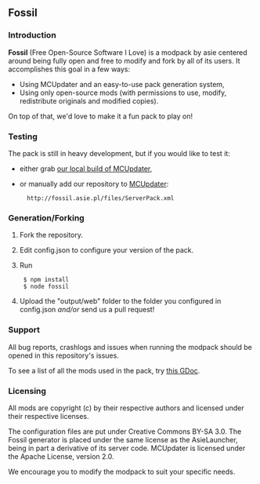 ## Fossil

### Introduction

**Fossil** (Free Open-Source Software I Love) is a modpack by asie centered around being fully open and free to modify and fork by all of its users. It accomplishes this goal in a few ways:

* Using MCUpdater and an easy-to-use pack generation system,
* Using only open-source mods (with permissions to use, modify, redistribute originals and modified copies).

On top of that, we'd love to make it a fun pack to play on!

### Testing

The pack is still in heavy development, but if you would like to test it:

* either grab [our local build of MCUpdater](http://fossil.asie.pl/MCUpdater.jar),
* or manually add our repository to [MCUpdater](http://mcupdater.com/):

        http://fossil.asie.pl/files/ServerPack.xml

### Generation/Forking

1. Fork the repository.
2. Edit config.json to configure your version of the pack.
3. Run

        $ npm install
        $ node fossil
    
4. Upload the "output/web" folder to the folder you configured in config.json *and/or* send us a pull request!

### Support

All bug reports, crashlogs and issues when running the modpack should be opened in this repository's issues.

To see a list of all the mods used in the pack, try [this GDoc](https://docs.google.com/spreadsheet/ccc?key=0AuqVyNf3BeXLdHNXYkxQTTRITEoyc0kwUC1pY3lDWkE&usp=drive_web).

### Licensing

All mods are copyright (c) by their respective authors and licensed under their respective licenses.

The configuration files are put under Creative Commons BY-SA 3.0. The Fossil generator is placed under the same license as the AsieLauncher, being in part a derivative of its server code. MCUpdater is licensed under the Apache License, version 2.0.

We encourage you to modify the modpack to suit your specific needs.
